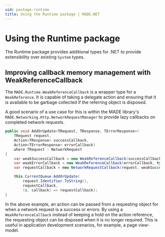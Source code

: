 ```yaml
---
uid: package-runtime
title: Using the Runtime package | MADE.NET
---
```


# Using the Runtime package

The Runtime package provides additional types for .NET to provide extensibility over existing `System` types.

## Improving callback memory management with WeakReferenceCallback

The `MADE.Runtime.WeakReferenceCallback` is a wrapper type for a `WeakReference`. It is capable of taking a delegate action and ensuring that it is available to be garbage collected if the referring object is disposed. 

A good scenario of a use case for this is within the MADE library's `MADE.Networking.Http.NetworkRequestManager` to provide lazy callbacks on completed network requests.

```csharp
public void AddOrUpdate<TRequest, TResponse, TErrorResponse>(
    TRequest request,
    Action<TResponse> successCallback,
    Action<TErrorResponse> errorCallback)
    where TRequest : NetworkRequest
{
    var weakSuccessCallback = new WeakReferenceCallback(successCallback, typeof(TResponse));
    var weakErrorCallback = new WeakReferenceCallback(errorCallback, typeof(TErrorResponse));
    var requestCallback = new NetworkRequestCallback(request, weakSuccessCallback, weakErrorCallback);

    this.CurrentQueue.AddOrUpdate(
        request.Identifier.ToString(),
        requestCallback,
        (s, callback) => requestCallback);
}
```

In the above example, an action can be passed from a requesting object for when a network request is a success or errors. By using a `WeakReferenceCallback` instead of keeping a hold on the action reference, the requesting object can be disposed when it is no longer required. This is useful in application development scenarios, for example, a page view-model.